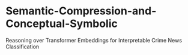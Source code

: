 # Semantic-Compression-and-Conceptual-Symbolic
 Reasoning over Transformer Embeddings for Interpretable Crime News Classification
